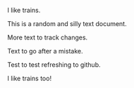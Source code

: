 I like trains.

This is a random and silly text document.

More text to track changes.

Text to go after a mistake.

Test to test refreshing to github.

I like trains too!

